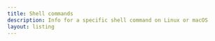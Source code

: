 ```yaml
---
title: Shell commands
description: Info for a specific shell command on Linux or macOS
layout: listing
---
```

